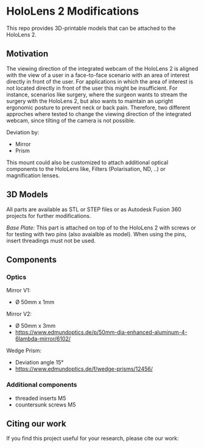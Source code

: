 # HoloLens 2 Modifications
This repo provides 3D-printable models that can be attached to the HoloLens 2.

## Motivation
The viewing direction of the integrated webcam of the HoloLens 2 is aligned with the view of a user in a face-to-face scenario with an area of interest directly in front of the user. For applications in which the area of interest is not located directly in front of the user this might be insufficient. For instance, scenarios like surgery, where the surgeon wants to stream the surgery with the HoloLens 2, but also wants to maintain an upright ergonomic posture to prevent neck or back pain.
Therefore, two different approches where tested to change the viewing direction of the integrated webcam, since tilting of the camera is not possible.

Deviation by:
- Mirror
- Prism

This mount could also be customized to attach additional optical components to the HoloLens like, Filters (Polarisation, ND, ..) or magnification lenses.

## 3D Models
All parts are available as STL or STEP files or as Autodesk Fusion 360 projects for further modifications.

_Base Plate:_
This part is attached on top of to the HoloLens 2 with screws or for testing with two pins (also avaialble as model). When using the pins, insert threadings must not be used.


## Components
### Optics

Mirror V1:
- Ø 50mm x 1mm

Mirror V2:
- Ø 50mm x 3mm
- https://www.edmundoptics.de/p/50mm-dia-enhanced-aluminum-4-6lambda-mirror/6102/

Wedge Prism: 
- Deviation angle 15° 
- https://www.edmundoptics.de/f/wedge-prisms/12456/

### Additional components
- threaded inserts M5
- countersunk screws M5 


## Citing our work
If you find this project useful for your research, please cite our work:

